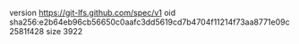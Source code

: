 version https://git-lfs.github.com/spec/v1
oid sha256:e2b64eb96cb56650c0aafc3dd5619cd7b4704f11214f73aa8771e09c2581f428
size 3922
